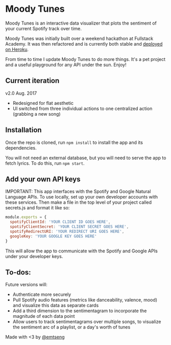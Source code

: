 # Moody Tunes

Moody Tunes is an interactive data visualizer that plots the sentiment of your current Spotify track over time.

Moody Tunes was initially built over a weekend hackathon at Fullstack Academy. It was then refactored and is currently both stable and [deployed on Heroku](https://moody-tunes-redux.herokuapp.com).

From time to time I update Moody Tunes to do more things. It's a pet project and a useful playground for any API under the sun. Enjoy!

## Current iteration

v2.0
Aug. 2017
- Redesigned for flat aesthetic
- UI switched from three individual actions to one centralized action (grabbing a new song)

## Installation

Once the repo is cloned, run `npm install` to install the app and its dependencies.

You will not need an external database, but you will need to serve the app to fetch lyrics. To do this, run `npm start`.

## Add your own API keys

IMPORTANT: This app interfaces with the Spotify and Google Natural Language APIs. To use locally, set up your own developer accounts with these services. Then make a file in the top level of your project called secrets.js and format it like so:

```js
module.exports = {
  spotifyClientId: 'YOUR CLIENT ID GOES HERE',
  spotifyClientSecret: 'YOUR CLIENT SECRET GOES HERE',
  spotifyRedirectURI: 'YOUR REDIRECT URI GOES HERE',
  googleKey: 'YOUR GOOGLE KEY GOES HERE'
}
```

This will allow the app to communicate with the Spotify and Google APIs under your developer keys.

## To-dos:

Future versions will:

- Authenticate more securely
- Pull Spotify audio features (metrics like danceability, valence, mood) and visualize this data as separate cards
- Add a third dimension to the sentimentagram to incorporate the magnitude of each data point
- Allow users to track sentimentagrams over multiple songs, to visualize the sentiment arc of a playlist, or a day's worth of tunes

Made with <3 by [@emtseng](https://www.twitter.com/emtseng)
